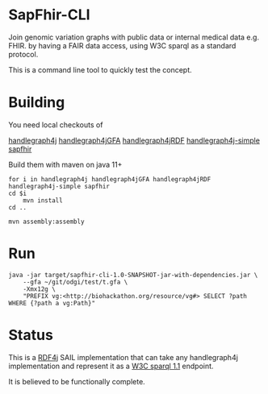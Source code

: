 # SapFhir-CLI

Join genomic variation graphs with public data or internal medical data e.g. FHIR.
by having a FAIR data access, using W3C sparql as a standard protocol.

This is a command line tool to quickly test the concept.


# Building

You need local checkouts of 

[handlegraph4j](https://github.com/JervenBolleman/handlegraph4j)
[handlegraph4jGFA](https://github.com/JervenBolleman/handlegraph4jGFA)
[handlegraph4jRDF](https://github.com/JervenBolleman/handlegraph4jRDF)
[handlegraph4j-simple](https://github.com/JervenBolleman/handlegraph4j-simple)
[sapfhir](https://github.com/JervenBolleman/sapfhir)

Build them with maven on java 11+

```
for i in handlegraph4j handlegraph4jGFA handlegraph4jRDF handlegraph4j-simple sapfhir
cd $i
    mvn install
cd ..
```

```
mvn assembly:assembly
```

# Run

```
java -jar target/sapfhir-cli-1.0-SNAPSHOT-jar-with-dependencies.jar \
    --gfa ~/git/odgi/test/t.gfa \
    -Xmx12g \
    "PREFIX vg:<http://biohackathon.org/resource/vg#> SELECT ?path WHERE {?path a vg:Path}"
```

# Status

This is a [RDF4j](https://rdf4j.org/) SAIL implementation that can take any handlegraph4j 
implementation and represent it as a [W3C sparql 1.1](https://www.w3.org/TR/sparql11-query/) endpoint. 

It is believed to be functionally complete.
